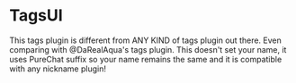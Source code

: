 # TagsUI
This tags plugin is different from ANY KIND of tags plugin out there. Even comparing with @DaRealAqua's tags plugin. This doesn't set your name, it uses PureChat suffix so your name remains the same and it is compatible with any nickname plugin!
